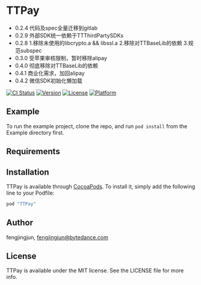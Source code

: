 # TTPay

* 0.2.4 代码及spec全量迁移到gitlab
* 0.2.9 外部SDK统一依赖于TTThirdPartySDKs
* 0.2.8  1.移除未使用的libcrypto.a && libssl.a   2.移除对TTBaseLib的依赖   3.规范subspec
* 0.3.0 受苹果审核限制，暂时移除alipay
* 0.4.0 彻底移除对TTBaseLib的依赖
* 0.4.1 商业化需求，加回alipay
* 0.4.2 微信SDK初始化懒加载

[![CI Status](http://img.shields.io/travis/fengjingjun/TTPay.svg?style=flat)](https://travis-ci.org/fengjingjun/TTPay)
[![Version](https://img.shields.io/cocoapods/v/TTPay.svg?style=flat)](http://cocoapods.org/pods/TTPay)
[![License](https://img.shields.io/cocoapods/l/TTPay.svg?style=flat)](http://cocoapods.org/pods/TTPay)
[![Platform](https://img.shields.io/cocoapods/p/TTPay.svg?style=flat)](http://cocoapods.org/pods/TTPay)

## Example

To run the example project, clone the repo, and run `pod install` from the Example directory first.

## Requirements

## Installation

TTPay is available through [CocoaPods](http://cocoapods.org). To install
it, simply add the following line to your Podfile:

```ruby
pod "TTPay"
```

## Author

fengjingjun, fengjingjun@bytedance.com

## License

TTPay is available under the MIT license. See the LICENSE file for more info.
